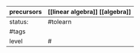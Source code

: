| precursors | [[linear algebra]] [[algebra]] |
| ---------- | ------------------------------ |
| status:    | #tolearn                       |
| #tags      |                                |
| level      | #                              |
